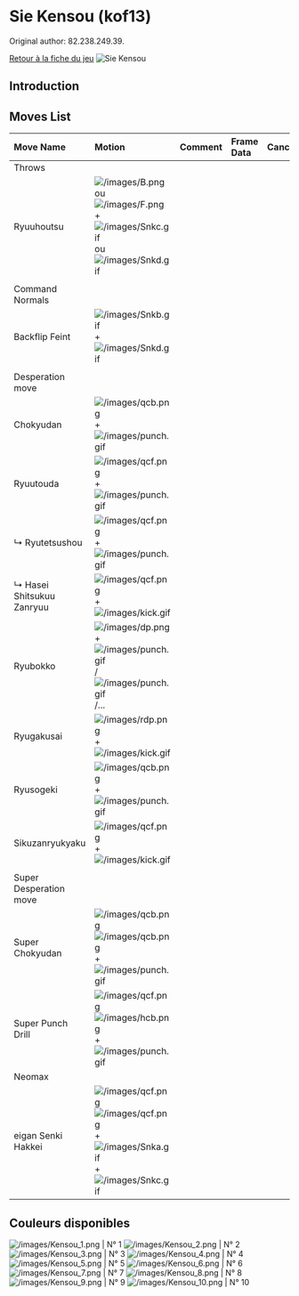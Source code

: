 # Sie Kensou (kof13)

Original author: 82.238.249.39.

[Retour à la fiche du
jeu](http://basgrospoing.fr/wiki/index.php?title=The_King_of_Fighters_XIII)
![Sie Kensou](/images/Kensoukof13.gif "Sie Kensou")

## Introduction

## Moves List

| Move Name                 | Motion                                                                                                                                                           | Comment | Frame Data | Cancelable | Damage LOW/HIGH/EX |
|:--------------------------|:-----------------------------------------------------------------------------------------------------------------------------------------------------------------|:--------|:-----------|:-----------|:-------------------|
| Throws                    |                                                                                                                                                                  |         |            |            |                    |
| Ryuuhoutsu                | ![](/images/B.png "/images/B.png") ou ![](/images/F.png "/images/F.png") + ![](/images/Snkc.gif "/images/Snkc.gif") ou ![](/images/Snkd.gif "/images/Snkd.gif")  |         |            |            | 100                |
|                           |                                                                                                                                                                  |         |            |            |                    |
| Command Normals           |                                                                                                                                                                  |         |            |            |                    |
| Backflip Feint            | ![](/images/Snkb.gif "/images/Snkb.gif") + ![](/images/Snkd.gif "/images/Snkd.gif")                                                                              |         |            |            | 0                  |
|                           |                                                                                                                                                                  |         |            |            |                    |
| Desperation move          |                                                                                                                                                                  |         |            |            |                    |
| Chokyudan                 | ![](/images/qcb.png "/images/qcb.png") + ![](/images/punch.gif "/images/punch.gif")                                                                              |         |            |            |                    |
| Ryuutouda                 | ![](/images/qcf.png "/images/qcf.png") + ![](/images/punch.gif "/images/punch.gif")                                                                              |         |            |            |                    |
| ↳ Ryutetsushou            | ![](/images/qcf.png "/images/qcf.png") + ![](/images/punch.gif "/images/punch.gif")                                                                              |         |            |            |                    |
| ↳ Hasei Shitsukuu Zanryuu | ![](/images/qcf.png "/images/qcf.png")+![](/images/kick.gif "/images/kick.gif")                                                                                  |         |            |            |                    |
| Ryubokko                  | ![](/images/dp.png "/images/dp.png")+![](/images/punch.gif "/images/punch.gif")/![](/images/punch.gif "/images/punch.gif")/...                                   |         |            |            |                    |
| Ryugakusai                | ![](/images/rdp.png "/images/rdp.png")+![](/images/kick.gif "/images/kick.gif")                                                                                  |         |            |            |                    |
| Ryusogeki                 | ![](/images/qcb.png "/images/qcb.png")+![](/images/punch.gif "/images/punch.gif")                                                                                |         |            |            |                    |
| Sikuzanryukyaku           | ![](/images/qcf.png "/images/qcf.png")+![](/images/kick.gif "/images/kick.gif")                                                                                  |         |            |            |                    |
|                           |                                                                                                                                                                  |         |            |            |                    |
| Super Desperation move    |                                                                                                                                                                  |         |            |            |                    |
| Super Chokyudan           | ![](/images/qcb.png "/images/qcb.png")![](/images/qcb.png "/images/qcb.png")+![](/images/punch.gif "/images/punch.gif")                                          |         |            |            |                    |
| Super Punch Drill         | ![](/images/qcf.png "/images/qcf.png")![](/images/hcb.png "/images/hcb.png")+![](/images/punch.gif "/images/punch.gif")                                          |         |            |            |                    |
| Neomax                    |                                                                                                                                                                  |         |            |            |                    |
| eigan Senki Hakkei        | ![](/images/qcf.png "/images/qcf.png")![](/images/qcf.png "/images/qcf.png") + ![](/images/Snka.gif "/images/Snka.gif")+![](/images/Snkc.gif "/images/Snkc.gif") |         |            |            |                    |

## Couleurs disponibles

![](/images/Kensou_1.png "/images/Kensou_1.png") \| N° 1
![](/images/Kensou_2.png "/images/Kensou_2.png") \| N° 2
![](/images/Kensou_3.png "/images/Kensou_3.png") \| N° 3
![](/images/Kensou_4.png "/images/Kensou_4.png") \| N° 4
![](/images/Kensou_5.png "/images/Kensou_5.png") \| N° 5
![](/images/Kensou_6.png "/images/Kensou_6.png") \| N° 6
![](/images/Kensou_7.png "/images/Kensou_7.png") \| N° 7
![](/images/Kensou_8.png "/images/Kensou_8.png") \| N° 8
![](/images/Kensou_9.png "/images/Kensou_9.png") \| N° 9
![](/images/Kensou_10.png "/images/Kensou_10.png") \| N° 10
